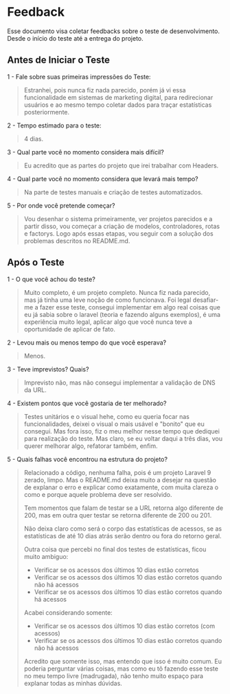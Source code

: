 # Feedback
Esse documento visa coletar feedbacks sobre o teste de desenvolvimento. Desde o início do teste até a entrega do projeto.

## Antes de Iniciar o Teste

1 - Fale sobre suas primeiras impressões do Teste:
> Estranhei, pois nunca fiz nada parecido, porém já vi essa funcionalidade
> em sistemas de marketing digital, para redirecionar usuários e ao mesmo
> tempo coletar dados para traçar estatísticas posteriormente.

2 - Tempo estimado para o teste:
> 4 dias.

3 - Qual parte você no momento considera mais difícil?
> Eu acredito que as partes do projeto que irei trabalhar com Headers.

4 - Qual parte você no momento considera que levará mais tempo?
> Na parte de testes manuais e criação de testes automatizados.

5 - Por onde você pretende começar?
> Vou desenhar o sistema primeiramente, ver projetos parecidos e a partir
> disso, vou começar a criação de modelos, controladores, rotas e factorys.
> Logo após essas etapas, vou seguir com a solução dos problemas descritos
> no README.md.


## Após o Teste

1 - O que você achou do teste?
> Muito completo, é um projeto completo. Nunca fiz nada parecido, mas
> já tinha uma leve noção de como funcionava. Foi legal desafiar-me
> a fazer esse teste, consegui implementar em algo real coisas que
> eu já sabia sobre o laravel (teoria e fazendo alguns exemplos),
> é uma experiência muito legal, aplicar algo que você nunca teve
> a oportunidade de aplicar de fato.

2 - Levou mais ou menos tempo do que você esperava?
> Menos.

3 - Teve imprevistos? Quais?
> Imprevisto não, mas não consegui implementar a validação de DNS da URL.

4 - Existem pontos que você gostaria de ter melhorado?
> Testes unitários e o visual hehe, como eu queria focar nas funcionalidades,
> deixei o visual o mais usável e "bonito" que eu consegui. Mas
> fora isso, fiz o meu melhor nesse tempo que dediquei para realização
> do teste. Mas claro, se eu voltar daqui a três dias, vou querer melhorar
> algo, refatorar também, enfim.

5 - Quais falhas você encontrou na estrutura do projeto?
> Relacionado a código, nenhuma falha, pois é um projeto Laravel 9
> zerado, limpo. Mas o README.md deixa muito a desejar na questão
> de explanar o erro e explicar como exatamente, com muita clareza
> o como e porque aquele problema deve ser resolvido.
> 
> Tem momentos que falam de testar se a URL retorna algo diferente
> de 200, mas em outra quer testar se retorna diferente de 200
> ou 201.
> 
> Não deixa claro como será o corpo das estatísticas de acessos,
> se as estatísticas de até 10 dias atrás serão dentro ou fora
> do retorno geral.
> 
> Outra coisa que percebi no final dos testes de estatísticas,
> ficou muito ambiguo:
> - Verificar se os acessos dos últimos 10 dias estão corretos 
> - Verificar se os acessos dos últimos 10 dias estão corretos quando não há acessos 
> - Verificar se os acessos dos últimos 10 dias estão corretos quando há acessos
> 
> Acabei considerando somente:
> - Verificar se os acessos dos últimos 10 dias estão corretos (com acessos)
> - Verificar se os acessos dos últimos 10 dias estão corretos quando não há acessos
>
> Acredito que somente isso, mas entendo que isso é muito comum.
> Eu poderia perguntar várias coisas, mas como eu tô fazendo esse
> teste no meu tempo livre (madrugada), não tenho muito espaço para
> explanar todas as minhas dúvidas.
